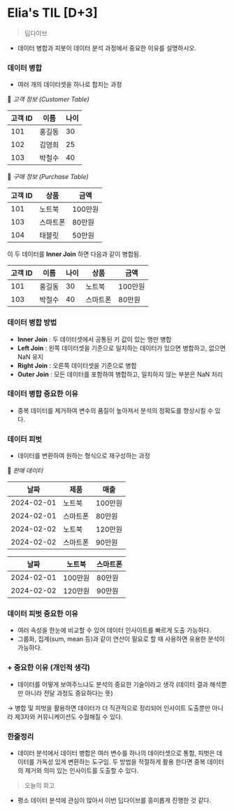Elia's TIL [D+3]
===
>딥다이브
- 데이터 병합과 피봇이 데이터 분석 과정에서 중요한 이유를 설명하시오.
### 데이터 병합

- 여러 개의 데이터셋을 하나로 합치는 과정

📌 *고객 정보 (Customer Table)*

| 고객 ID | 이름 | 나이 |
| --- | --- | --- |
| 101 | 홍길동 | 30 |
| 102 | 김영희 | 25 |
| 103 | 박철수 | 40 |

📌 *구매 정보 (Purchase Table)*

| 고객 ID | 상품 | 금액 |
| --- | --- | --- |
| 101 | 노트북 | 100만원 |
| 103 | 스마트폰 | 80만원 |
| 104 | 태블릿 | 50만원 |

이 두 데이터를 **Inner Join** 하면 다음과 같이 병합됨.

| 고객 ID | 이름 | 나이 | 상품 | 금액 |
| --- | --- | --- | --- | --- |
| 101 | 홍길동 | 30 | 노트북 | 100만원 |
| 103 | 박철수 | 40 | 스마트폰 | 80만원 |

### 데이터 병합 방법

- **Inner Join** : 두 데이터셋에서 공통된 키 값이 있는 행만 병합
- **Left Join** : 왼쪽 데이터셋을 기준으로 일치하는 데이터가 있으면 병합하고, 없으면 NaN 유지
- **Right Join** : 오른쪽 데이터셋을 기준으로 병합
- **Outer Join** : 모든 데이터를 포함하여 병합하고, 일치하지 않는 부분은 NaN 처리

### 데이터 병합 중요한 이유

- 중복 데이터를 제거하여 변수의 품질이 높아져서 분석의 정확도를 향상시킬 수 있다.

### 데이터 피벗

- 데이터를 변환하여 원하는 형식으로 재구성하는 과정

📌 *판매 데이터*

| 날짜 | 제품 | 매출 |
| --- | --- | --- |
| 2024-02-01 | 노트북 | 100만원 |
| 2024-02-01 | 스마트폰 | 80만원 |
| 2024-02-02 | 노트북 | 120만원 |
| 2024-02-02 | 스마트폰 | 90만원 |

| 날짜 | 노트북 | 스마트폰 |
| --- | --- | --- |
| 2024-02-01 | 100만원 | 80만원 |
| 2024-02-02 | 120만원 | 90만원 |

### 데이터 피벗 중요한 이유

- 여러 속성을 한눈에 비교할 수 있어 데이터 인사이트를 빠르게 도출 가능하다.
- 그룹화, 집계(sum, mean 등)과 같이 연산이 필요로 할 때 사용하면 유용한 분석이 가능하다.

### + 중요한 이유 (개인적 생각)

- 데이터를 어떻게 보여주느냐도 분석의 중요한 기술이라고 생각 (데이터 결과 해석뿐만 아니라 전달 과정도 중요하다는 뜻)

→ 병합 및 피벗을 활용하면 데이터가 더 직관적으로 정리되어 인사이트 도출뿐만 아니라 제3자와 커뮤니케이션도 수월해질 수 있다.

### 한줄정리

- 데이터 분석에서 데이터 병합은 여러 변수를 하나의 데이터셋으로 통합, 피벗은 데이터를 가독성 있게 변환하는 도구임. 두 방법을 적절하게 활용 한다면 중복 데이터의 제거와 의미 있는 인사이트를 도출할 수 있다.

>오늘의 회고
- 평소 데이터 분석에 관심이 많아서 이번 딥다이브를 흥미롭게 진행한 것 같다.

